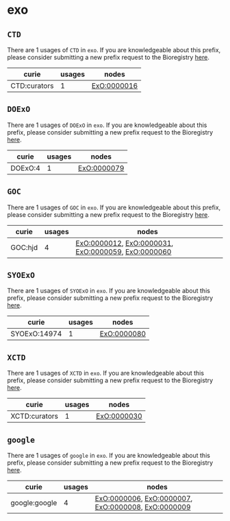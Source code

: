 # exo

## `CTD`

There are 1 usages of `CTD` in `exo`.
If you are knowledgeable about this prefix, please consider submitting a new prefix
request to the Bioregistry [here](https://github.com/biopragmatics/bioregistry/issues/new?assignees=cthoyt&labels=New%2CPrefix&template=new-prefix.yml&title=%5BResource%5D%3A%20CTD).

| curie        |   usages | nodes                                                     |
|--------------|----------|-----------------------------------------------------------|
| CTD:curators |        1 | [ExO:0000016](http://purl.obolibrary.org/obo/ExO_0000016) |

## `DOExO`

There are 1 usages of `DOExO` in `exo`.
If you are knowledgeable about this prefix, please consider submitting a new prefix
request to the Bioregistry [here](https://github.com/biopragmatics/bioregistry/issues/new?assignees=cthoyt&labels=New%2CPrefix&template=new-prefix.yml&title=%5BResource%5D%3A%20DOExO).

| curie   |   usages | nodes                                                     |
|---------|----------|-----------------------------------------------------------|
| DOExO:4 |        1 | [ExO:0000079](http://purl.obolibrary.org/obo/ExO_0000079) |

## `GOC`

There are 1 usages of `GOC` in `exo`.
If you are knowledgeable about this prefix, please consider submitting a new prefix
request to the Bioregistry [here](https://github.com/biopragmatics/bioregistry/issues/new?assignees=cthoyt&labels=New%2CPrefix&template=new-prefix.yml&title=%5BResource%5D%3A%20GOC).

| curie   |   usages | nodes                                                                                                                                                                                                                                      |
|---------|----------|--------------------------------------------------------------------------------------------------------------------------------------------------------------------------------------------------------------------------------------------|
| GOC:hjd |        4 | [ExO:0000012](http://purl.obolibrary.org/obo/ExO_0000012), [ExO:0000031](http://purl.obolibrary.org/obo/ExO_0000031), [ExO:0000059](http://purl.obolibrary.org/obo/ExO_0000059), [ExO:0000060](http://purl.obolibrary.org/obo/ExO_0000060) |

## `SYOExO`

There are 1 usages of `SYOExO` in `exo`.
If you are knowledgeable about this prefix, please consider submitting a new prefix
request to the Bioregistry [here](https://github.com/biopragmatics/bioregistry/issues/new?assignees=cthoyt&labels=New%2CPrefix&template=new-prefix.yml&title=%5BResource%5D%3A%20SYOExO).

| curie        |   usages | nodes                                                     |
|--------------|----------|-----------------------------------------------------------|
| SYOExO:14974 |        1 | [ExO:0000080](http://purl.obolibrary.org/obo/ExO_0000080) |

## `XCTD`

There are 1 usages of `XCTD` in `exo`.
If you are knowledgeable about this prefix, please consider submitting a new prefix
request to the Bioregistry [here](https://github.com/biopragmatics/bioregistry/issues/new?assignees=cthoyt&labels=New%2CPrefix&template=new-prefix.yml&title=%5BResource%5D%3A%20XCTD).

| curie         |   usages | nodes                                                     |
|---------------|----------|-----------------------------------------------------------|
| XCTD:curators |        1 | [ExO:0000030](http://purl.obolibrary.org/obo/ExO_0000030) |

## `google`

There are 1 usages of `google` in `exo`.
If you are knowledgeable about this prefix, please consider submitting a new prefix
request to the Bioregistry [here](https://github.com/biopragmatics/bioregistry/issues/new?assignees=cthoyt&labels=New%2CPrefix&template=new-prefix.yml&title=%5BResource%5D%3A%20google).

| curie         |   usages | nodes                                                                                                                                                                                                                                      |
|---------------|----------|--------------------------------------------------------------------------------------------------------------------------------------------------------------------------------------------------------------------------------------------|
| google:google |        4 | [ExO:0000006](http://purl.obolibrary.org/obo/ExO_0000006), [ExO:0000007](http://purl.obolibrary.org/obo/ExO_0000007), [ExO:0000008](http://purl.obolibrary.org/obo/ExO_0000008), [ExO:0000009](http://purl.obolibrary.org/obo/ExO_0000009) |

